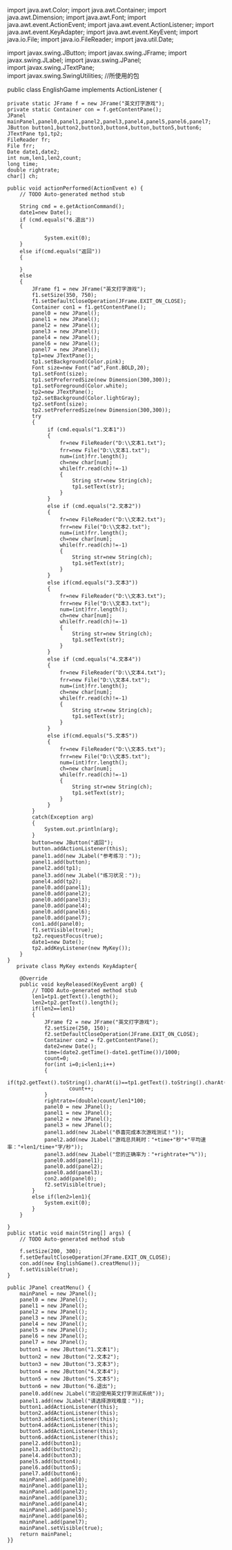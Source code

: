 import java.awt.Color;
import java.awt.Container;
import java.awt.Dimension;
import java.awt.Font;
import java.awt.event.ActionEvent;
import java.awt.event.ActionListener;
import java.awt.event.KeyAdapter;
import java.awt.event.KeyEvent;
import java.io.File;
import java.io.FileReader;
import java.util.Date;

import javax.swing.JButton;
import javax.swing.JFrame;
import javax.swing.JLabel;
import javax.swing.JPanel;                                                     
import javax.swing.JTextPane;                                                 
import javax.swing.SwingUtilities;     //所使用的包


public class EnglishGame implements ActionListener {

	private static JFrame f = new JFrame("英文打字游戏");
	private static Container con = f.getContentPane();
	JPanel mainPanel,panel0,panel1,panel2,panel3,panel4,panel5,panel6,panel7;
	JButton button1,button2,button3,button4,button,button5,button6;
	JTextPane tp1,tp2;
	FileReader fr;
	File frr;
	Date date1,date2;
	int num,len1,len2,count;
	long time;
	double rightrate;
	char[] ch;
	
	public void actionPerformed(ActionEvent e) {
		// TODO Auto-generated method stub

		String cmd = e.getActionCommand();
		date1=new Date();
		if (cmd.equals("6.退出")) 
		{
			
				System.exit(0);
		}                                                                    
		else if(cmd.equals("返回"))                                              
		{
			
		}
		else 
		{
			JFrame f1 = new JFrame("英文打字游戏");
			f1.setSize(350, 750);
			f1.setDefaultCloseOperation(JFrame.EXIT_ON_CLOSE);
			Container con1 = f1.getContentPane();
			panel0 = new JPanel();
			panel1 = new JPanel();
			panel2 = new JPanel();
			panel3 = new JPanel();
			panel4 = new JPanel();
			panel6 = new JPanel();
			panel7 = new JPanel();
		    tp1=new JTextPane();
			tp1.setBackground(Color.pink);
			Font size=new Font("ad",Font.BOLD,20);
			tp1.setFont(size);
			tp1.setPreferredSize(new Dimension(300,300));
			tp1.setForeground(Color.white);
			tp2=new JTextPane();
			tp2.setBackground(Color.lightGray);
			tp2.setFont(size);
			tp2.setPreferredSize(new Dimension(300,300));
			try
			{
			     if (cmd.equals("1.文本1"))
			     {                                                            
			    	 fr=new FileReader("D:\\文本1.txt");                           
			    	 frr=new File("D:\\文本1.txt");
			    	 num=(int)frr.length();
			    	 ch=new char[num];
			    	 while(fr.read(ch)!=-1)
			    	 {
			    		 String str=new String(ch);
			    		 tp1.setText(str);
			    	 }
			     } 
			     else if (cmd.equals("2.文本2")) 
			     {
			    	 fr=new FileReader("D:\\文本2.txt");
			    	 frr=new File("D:\\文本2.txt");
			    	 num=(int)frr.length();
			    	 ch=new char[num];
			    	 while(fr.read(ch)!=-1)
			    	 {
			    		 String str=new String(ch);
			    		 tp1.setText(str);
			    	 }
			     }
			     else if(cmd.equals("3.文本3"))
			     {
			    	 fr=new FileReader("D:\\文本3.txt");
			    	 frr=new File("D:\\文本3.txt");
			    	 num=(int)frr.length();
			    	 ch=new char[num];
			    	 while(fr.read(ch)!=-1)                                       
			    	 {                                                         
			    		 String str=new String(ch);
			    		 tp1.setText(str);
			    	 }
			     }
			     else if (cmd.equals("4.文本4")) 
			     {
			    	 fr=new FileReader("D:\\文本4.txt");
			    	 frr=new File("D:\\文本4.txt");
			    	 num=(int)frr.length();
			    	 ch=new char[num];
			    	 while(fr.read(ch)!=-1)
			    	 {
			    		 String str=new String(ch);
			    		 tp1.setText(str);
			    	 }
			     }
			     else if(cmd.equals("5.文本5"))
			     {
			    	 fr=new FileReader("D:\\文本5.txt");
			    	 frr=new File("D:\\文本5.txt");
			    	 num=(int)frr.length();
			    	 ch=new char[num];
			    	 while(fr.read(ch)!=-1)                                       
			    	 {                                                         
			    		 String str=new String(ch);
			    		 tp1.setText(str);
			    	 }
			     }
			}
			catch(Exception arg)
			{
				System.out.println(arg);
			}
			button=new JButton("返回");
			button.addActionListener(this);
			panel1.add(new JLabel("参考练习："));
			panel1.add(button);
			panel2.add(tp1);
			panel3.add(new JLabel("练习状况："));
			panel4.add(tp2);
			panel0.add(panel1);
			panel0.add(panel2);
			panel0.add(panel3);
			panel0.add(panel4);
			panel0.add(panel6);
			panel0.add(panel7);
			con1.add(panel0);
			f1.setVisible(true);
			tp2.requestFocus(true);
			date1=new Date();
			tp2.addKeyListener(new MyKey());
		}
	}
       private class MyKey extends KeyAdapter{                                                                   
                                                                            
		@Override
		public void keyReleased(KeyEvent arg0) {
			// TODO Auto-generated method stub
			len1=tp1.getText().length();
			len2=tp2.getText().length();
			if(len2==len1)
			{
				JFrame f2 = new JFrame("英文打字游戏");
				f2.setSize(250, 150);
				f2.setDefaultCloseOperation(JFrame.EXIT_ON_CLOSE);
				Container con2 = f2.getContentPane();
				date2=new Date();
				time=(date2.getTime()-date1.getTime())/1000;
				count=0;
				for(int i=0;i<len1;i++)
				{
					if(tp2.getText().toString().charAt(i)==tp1.getText().toString().charAt(i))
						count++;
				}
				rightrate=(double)count/len1*100;
				panel0 = new JPanel();
				panel1 = new JPanel();
				panel2 = new JPanel();
				panel3 = new JPanel();
				panel1.add(new JLabel("恭喜完成本次游戏测试！"));
				panel2.add(new JLabel("游戏总共耗时："+time+"秒"+"平均速率："+len1/time+"字/秒"));            
				panel3.add(new JLabel("您的正确率为："+rightrate+"%"));
				panel0.add(panel1);                                             
				panel0.add(panel2);
				panel0.add(panel3);
				con2.add(panel0);
				f2.setVisible(true);
			}
			else if(len2>len1){
				System.exit(0);
			}
		}
		
	}
	public static void main(String[] args) {
		// TODO Auto-generated method stub

		f.setSize(200, 300);
		f.setDefaultCloseOperation(JFrame.EXIT_ON_CLOSE);
		con.add(new EnglishGame().creatMenu());
		f.setVisible(true);
	}
	
	public JPanel creatMenu() {
		mainPanel = new JPanel();
		panel0 = new JPanel();
		panel1 = new JPanel();
		panel2 = new JPanel();
		panel3 = new JPanel();
		panel4 = new JPanel();                                                 
		panel5 = new JPanel();
		panel6 = new JPanel();
		panel7 = new JPanel();
		button1 = new JButton("1.文本1");                                        
		button2 = new JButton("2.文本2");
		button3 = new JButton("3.文本3");
		button4 = new JButton("4.文本4");
		button5 = new JButton("5.文本5");
		button6 = new JButton("6.退出");
		panel0.add(new JLabel("欢迎使用英文打字测试系统"));
		panel1.add(new JLabel("请选择游戏难度："));
		button1.addActionListener(this);
		button2.addActionListener(this);
		button3.addActionListener(this);
		button4.addActionListener(this);
		button5.addActionListener(this);
		button6.addActionListener(this);
		panel2.add(button1);
		panel3.add(button2);
		panel4.add(button3);
		panel5.add(button4);
		panel6.add(button5);
		panel7.add(button6);
		mainPanel.add(panel0);
		mainPanel.add(panel1);
		mainPanel.add(panel2);
		mainPanel.add(panel3);
		mainPanel.add(panel4);
		mainPanel.add(panel5);
		mainPanel.add(panel6);
		mainPanel.add(panel7);
		mainPanel.setVisible(true);
		return mainPanel;
	}}
